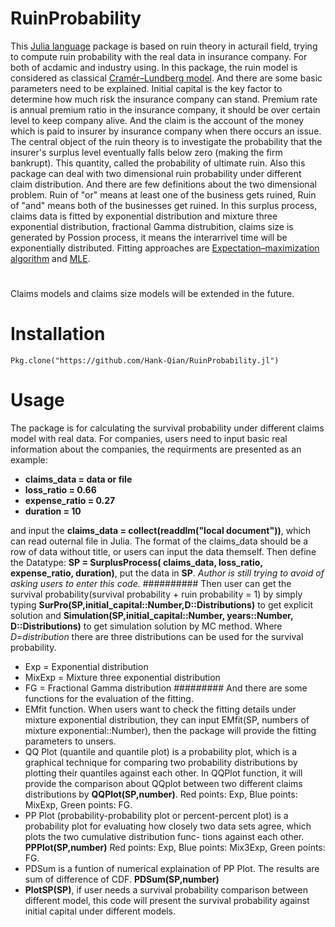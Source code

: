 RuinProbability
=
This [Julia language](http://julialang.org) package is based on ruin theory in acturail field, trying to compute ruin probability with the real data in insurance company. For both of acdamic and industry using.
In this package, the ruin model is considered as classical [Cramér–Lundberg model](http://matthewhr.wordpress.com/2012/12/11/cramer-lundberg-model/). And there are some basic parameters need to be explained. Initial capital is the key factor to determine how much risk the insurance company can stand. Premium rate is annual premium ratio in the insurance company, it should be over certain level to keep company alive. And the claim is the account of the money which is paid to insurer by insurance company when there occurs an issue. The central object of the ruin theory is to investigate the probability that the insurer's surplus level eventually falls below zero (making the firm bankrupt). This quantity, called the probability of ultimate ruin. Also this package can deal with two dimensional ruin probability under different claim distribution. And there are few definitions about the two dimensional problem. Ruin of "or" means at least one of the business gets ruined, Ruin of "and" means both of the businesses get ruined.
In this surplus process, claims data is fitted by exponential distribution and mixture three exponential distribution, fractional Gamma distrubition, claims size is generated by Possion process, it means the interarrivel time will be exponentially distributed. Fitting approaches are [Expectation–maximization algorithm](http://en.wikipedia.org/wiki/Expectation%E2%80%93maximization_algorithm) and [MLE](http://en.wikipedia.org/wiki/Maximum_likelihood). 
#
Claims models and claims size models will be extended in the future.
# 
#
Installation
=
```
Pkg.clone("https://github.com/Hank-Qian/RuinProbability.jl")
```
#
Usage
=
The package is for calculating the survival probability under different claims model with real data. For companies, users need to input basic real information about the companies, the requirments are presented as an example:

* **claims_data = data or file**
* **loss_ratio = 0.66**
* **expense_ratio = 0.27**
* **duration = 10**

and input the **claims_data = collect(readdlm("local document"))**, which can read outernal file in Julia. The format of the claims_data should be a row of data without title, or users can input the data themself.
Then define the Datatype: **SP = SurplusProcess( claims_data, loss_ratio, expense_ratio, duration)**, put the data in **SP**. *Author is still trying to avoid of asking users to enter this code.* 
##########
Then user can get the survival probability(survival probability + ruin probability = 1) by simply typing **SurPro(SP,initial_capital::Number,D::Distributions)** to get explicit solution and **Simulation(SP,initial_capital::Number, years::Number, D::Distributions)** to get simulation solution by MC method.
Where *D=distribution*
there are three distributions can be used for the survival probability.
* Exp = Exponential distribution
* MixExp = Mixture three exponential distribution
* FG = Fractional Gamma distribution
#########
And there are some functions for the evaluation of the fitting.
* EMfit function. When users want to check the fitting details under mixture exponential distribution, they can input EMfit(SP, numbers of mixture exponential::Number), then the package will provide the fitting parameters to unsers.
* QQ Plot (quantile and quantile plot) is a probability plot, which is a graphical technique for comparing two probability distributions by plotting their quantiles against each other. In QQPlot function, it will provide the comparison about QQplot between two different claims distributions by **QQPlot(SP,number)**. Red points: Exp, Blue points: MixExp, Green points: FG. 
* PP Plot (probability-probability plot or percent-percent plot) is a probability plot for evaluating how closely two data sets agree, which plots the two cumulative distribution func- tions against each other. **PPPlot(SP,number)** Red points: Exp, Blue points: Mix3Exp, Green points: FG.
* PDSum is a funtion of numerical explaination of PP Plot. The results are sum of difference of CDF. **PDSum(SP,number)**
* **PlotSP(SP)**, if user needs a survival probability comparison between different model, this code will present the survival probability against initial capital under different models.



